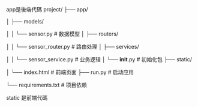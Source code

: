 app是後端代碼
project/
├── app/

│   ├── models/

│   │   └── sensor.py              # 数据模型
│   ├── routers/

│   │   └── sensor_router.py       # 路由处理 
│   ├── services/

│   │   └── sensor_service.py      # 业务逻辑
│   └── __init__.py                # 初始化包
├── static/

│   └── index.html                 # 前端页面
├── run.py       # 启动应用

└── requirements.txt               # 项目依赖

static 是前端代碼 
